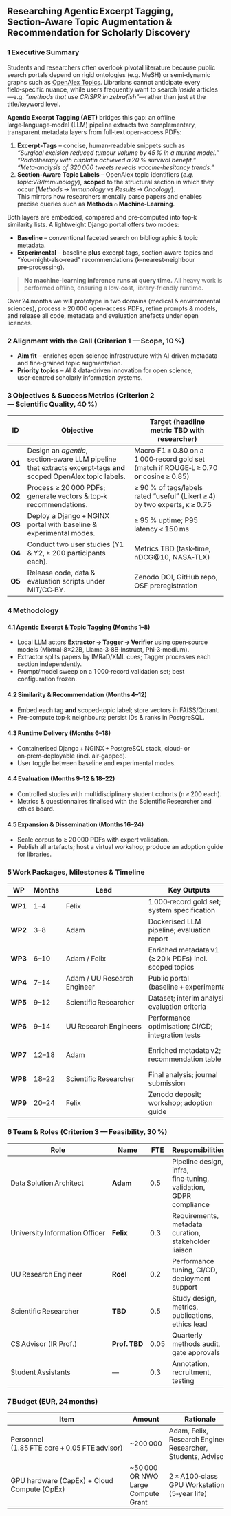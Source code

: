 ## Researching Agentic Excerpt Tagging, Section‑Aware Topic Augmentation & Recommendation for Scholarly Discovery

### 1 Executive Summary
Students and researchers often overlook pivotal literature because public search portals depend on rigid ontologies (e.g. MeSH) or semi‑dynamic graphs such as [OpenAlex Topics](https://docs.openalex.org/api-entities/topics). Librarians cannot anticipate every field‑specific nuance, while users frequently want to search *inside* articles—e.g. *“methods that use CRISPR in zebrafish”*—rather than just at the title/keyword level.

**Agentic Excerpt Tagging (AET)** bridges this gap: an offline large‑language‑model (LLM) pipeline extracts two complementary, transparent metadata layers from full‑text open‑access PDFs:

1. **Excerpt‑Tags** – concise, human‑readable snippets such as  
   *“Surgical excision reduced tumour volume by 45 % in a murine model.”*  
   *“Radiotherapy with cisplatin achieved a 20 % survival benefit.”*  
   *“Meta‑analysis of 320 000 tweets reveals vaccine‑hesitancy trends.”*
2. **Section‑Aware Topic Labels** – OpenAlex topic identifiers (*e.g. topic:V8/Immunology*), **scoped** to the structural section in which they occur (*Methods → Immunology* vs *Results → Oncology*).  
   This mirrors how researchers mentally parse papers and enables precise queries such as **Methods ∩ Machine‑Learning**.

Both layers are embedded, compared and pre‑computed into top‑k similarity lists. A lightweight Django portal offers two modes:

* **Baseline** – conventional faceted search on bibliographic & topic metadata.
* **Experimental** – baseline **plus** excerpt‑tags, section‑aware topics and “You‑might‑also‑read” recommendations (k‑nearest‑neighbour pre‑processing).

> **No machine‑learning inference runs at query time.** All heavy work is performed offline, ensuring a low‑cost, library‑friendly runtime.

Over 24 months we will prototype in two domains (medical & environmental sciences), process ≥ 20 000 open‑access PDFs, refine prompts & models, and release all code, metadata and evaluation artefacts under open licences.

### 2 Alignment with the Call (Criterion 1 — Scope, 10 %)
* **Aim fit** – enriches open‑science infrastructure with AI‑driven metadata and fine‑grained topic augmentation.  
* **Priority topics** – AI & data‑driven innovation for open science; user‑centred scholarly information systems.

### 3 Objectives & Success Metrics (Criterion 2 — Scientific Quality, 40 %)

| ID | Objective | Target (headline metric TBD with researcher) |
|----|-----------|----------------------------------------------|
| **O1** | Design an *agentic*, section‑aware LLM pipeline that extracts excerpt‑tags **and** scoped OpenAlex topic labels. | Macro‑F1 ≥ 0.80 on a 1 000‑record gold set (match if ROUGE‑L ≥ 0.70 **or** cosine ≥ 0.85) |
| **O2** | Process ≥ 20 000 PDFs; generate vectors & top‑k recommendations. | ≥ 90 % of tags/labels rated “useful” (Likert ≥ 4) by two experts, κ ≥ 0.75 |
| **O3** | Deploy a Django + NGINX portal with baseline & experimental modes. | ≥ 95 % uptime; P95 latency < 150 ms |
| **O4** | Conduct two user studies (Y1 & Y2, ≥ 200 participants each). | Metrics TBD (task‑time, nDCG@10, NASA‑TLX) |
| **O5** | Release code, data & evaluation scripts under MIT/CC‑BY. | Zenodo DOI, GitHub repo, OSF preregistration |

### 4 Methodology
#### 4.1 Agentic Excerpt & Topic Tagging (Months 1–8)
* Local LLM actors **Extractor → Tagger → Verifier** using open‑source models (Mixtral‑8×22B, Llama‑3‑8B‑Instruct, Phi‑3‑medium).  
* Extractor splits papers by IMRaD/XML cues; Tagger processes each section independently.  
* Prompt/model sweep on a 1 000‑record validation set; best configuration frozen.

#### 4.2 Similarity & Recommendation (Months 4–12)
* Embed each tag **and** scoped‑topic label; store vectors in FAISS/Qdrant.  
* Pre‑compute top‑k neighbours; persist IDs & ranks in PostgreSQL.

#### 4.3 Runtime Delivery (Months 6–18)
* Containerised Django + NGINX + PostgreSQL stack, cloud‑ or on‑prem‑deployable (incl. air‑gapped).  
* User toggle between baseline and experimental modes.

#### 4.4 Evaluation (Months 9–12 & 18–22)
* Controlled studies with multidisciplinary student cohorts (n ≥ 200 each).  
* Metrics & questionnaires finalised with the Scientific Researcher and ethics board.

#### 4.5 Expansion & Dissemination (Months 16–24)
* Scale corpus to ≥ 20 000 PDFs with expert validation.  
* Publish all artefacts; host a virtual workshop; produce an adoption guide for libraries.

### 5 Work Packages, Milestones & Timeline

| WP | Months | Lead | Key Outputs | Milestone |
|----|--------|------|-------------|-----------|
| **WP1** | 1–4 | Felix | 1 000‑record gold set; system specification | **M1** – validated gold set |
| **WP2** | 3–8 | Adam | Dockerised LLM pipeline; evaluation report | **M2** – pipeline meets O1 |
| **WP3** | 6–10 | Adam / Felix | Enriched metadata v1 (≥ 20 k PDFs) incl. scoped topics | **M3** – metadata v1 released |
| **WP4** | 7–14 | Adam / UU Research Engineer | Public portal (baseline + experimental) | **M4** – portal online |
| **WP5** | 9–12 | Scientific Researcher | Dataset; interim analysis; evaluation criteria | **M5** – Y1 user study complete |
| **WP6** | 9–14 | UU Research Engineers | Performance optimisation; CI/CD; integration tests | **M6** – production‑ready image |
| **WP7** | 12–18 | Adam | Enriched metadata v2; recommendation table | **M7** – recommender passes QA |
| **WP8** | 18–22 | Scientific Researcher | Final analysis; journal submission | **M8** – manuscript submitted |
| **WP9** | 20–24 | Felix | Zenodo deposit; workshop; adoption guide | **M9** – project closed |

### 6 Team & Roles (Criterion 3 — Feasibility, 30 %)

| Role | Name | FTE | Responsibilities |
|------|------|-----|------------------|
| Data Solution Architect | **Adam** | 0.5 | Pipeline design, infra, fine‑tuning, validation, GDPR compliance |
| University Information Officer | **Felix** | 0.3 | Requirements, metadata curation, stakeholder liaison |
| UU Research Engineer | **Roel** | 0.2 | Performance tuning, CI/CD, deployment support |
| Scientific Researcher | **TBD** | 0.5 | Study design, metrics, publications, ethics lead |
| CS Advisor (IR Prof.) | **Prof. TBD** | 0.05 | Quarterly methods audit, gate approvals |
| Student Assistants | — | 0.3 | Annotation, recruitment, testing |

### 7 Budget (EUR, 24 months)

| Item | Amount | Rationale |
|------|--------|-----------|
| Personnel (1.85 FTE core + 0.05 FTE advisor) | ~200 000 | Adam, Felix, Research Engineer, Researcher, Students, Advisor |
| GPU hardware (CapEx) + Cloud Compute (OpEx)| ~50 000 OR NWO Large Compute Grant | 2 × A100‑class GPU Workstations (5‑year life) |


